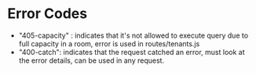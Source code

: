 # Error Codes

- "405-capacity" : indicates that it's not allowed to execute query due to full capacity in a room, error is used in routes/tenants.js
- "400-catch": indicates that the request catched an error, must look at the error details, can be used in any request.